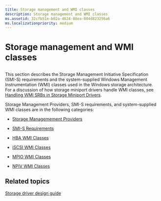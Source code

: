 ```yaml
---
title: Storage management and WMI classes
description: Storage management and WMI classes
ms.assetid: 32cfb51e-b02a-4624-88ea-804d823256a6
ms.localizationpriority: medium
---
```


# Storage management and WMI classes


## <span id="ddk_storage_wmi_classes_kr"></span><span id="DDK_STORAGE_WMI_CLASSES_KR"></span>


This section describes the Storage Management Initiative Specification (SMI-S) requirements and the system-supplied Windows Management Instrumentation (WMI) classes used in the Windows storage architecture. For a discussion of how storage miniport drivers handle WMI classes, see [Handling WMI SRBs in Storage Miniport Drivers](https://msdn.microsoft.com/library/windows/hardware/ff556028).

Storage Management Providers, SMI-S requirements, and system-supplied WMI classes are in the following categories:

-   [Storage Managemement Providers](https://msdn.microsoft.com/library/windows/hardware/dn342891)

-   [SMI-S Requirements](https://msdn.microsoft.com/library/windows/hardware/dn265461)

-   [HBA WMI Classes](hba-wmi-classes.md)

-   [iSCSI WMI Classes](iscsi-wmi-classes.md)

-   [MPIO WMI Classes](mpio-wmi-classes.md)

-   [NPIV WMI Classes](npiv-wmi-classes.md)

## <span id="related_topics"></span>Related topics


[Storage driver design guide](http://go.microsoft.com/fwlink/p/?LinkId=798409)

 

 







